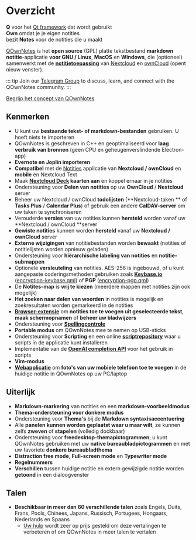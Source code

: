 # Overzicht

<template>
<v-carousel cycle show-arrows-on-hover>
  <v-carousel-item>
    <img src="/screenshots/screenshot.png" alt="Schermafbeelding van QOwnNotes" />
    <div class="sheet">
      Bewerk uw notities met markdown-markering, gekleurde tags en submappen
    </div>
  </v-carousel-item>
  <v-carousel-item>
    <img src="/screenshots/screenshot-minimal.png" alt="Minimaal zicht" />
    <div class="sheet">
      Minimale standaard gebruikersinterface die nog meer kan worden verwijderd
    </div>
  </v-carousel-item>
  <v-carousel-item>
    <img src="/screenshots/screenshot-vertical.png" alt="Verticale weergave" />
    <div class="sheet">
      Bekijk uw notities in een verticale markdown-weergave door de panelen te verplaatsen
    </div>
  </v-carousel-item>
  <v-carousel-item>
    <img src="/screenshots/screenshot-note-relations.png" alt="Notitierelaties" />
    <div class="sheet">
      Paneel Notitierelaties
    </div>
  </v-carousel-item>
  <v-carousel-item>
    <img src="/screenshots/screenshot-portable-mode.png" alt="Draagbare modus" />
    <div class="sheet">
      Draagbare modus voor USB-sticks
    </div>
  </v-carousel-item>
  <v-carousel-item>
    <img src="/screenshots/screenshot-1col.png" alt="Een kolom" />
    <div class="sheet">
      Alle panelen kunnen worden geplaatst waar u maar wilt
    </div>
  </v-carousel-item>
  <v-carousel-item>
    <img src="/screenshots/screenshot-darkmode.png" alt="screenshot darkmode" />
    <div class="sheet">
      Donkere modus
    </div>
  </v-carousel-item>
  <v-carousel-item>
    <img src="/screenshots/screenshot-distraction-free-mode.png" alt="screenshot-distraction-free-mode" />
    <div class="sheet">
      Afleidingsvrije modus
    </div>
  </v-carousel-item>
  <v-carousel-item>
    <img src="/screenshots/screenshot-encrypted-note-decrypted.png" alt="Let op versleuteling" />
    <div class="sheet">
      Optionele AES-notitie-encryptie (ook scriptbaar)
    </div>
  </v-carousel-item>
  <v-carousel-item>
    <img src="/screenshots/screenshot-encrypted-note.png" alt="Versleutelde notitie" />
    <div class="sheet">
      Versleutelde notities zijn nog steeds tekst
    </div>
  </v-carousel-item>
  <v-carousel-item>
    <img src="/screenshots/screenshot-diff.png" alt="screenshot diff" />
    <div class="sheet">
      Laat het verschil zien tussen notities wanneer deze extern is gewijzigd
    </div>
  </v-carousel-item>
  <v-carousel-item>
    <img src="/screenshots/screenshot-export-print.png" alt="screenshot-export-print" />
    <div class="sheet">
      Let op PDF-export en afdrukken
    </div>
  </v-carousel-item>
  <v-carousel-item>
    <img src="/screenshots/screenshot-freedesktop-theme.png" alt="screenshot-freedesktop-theme" />
    <div class="sheet">
      Pictogrammen via Freedesktop-thema
    </div>
  </v-carousel-item>
  <v-carousel-item>
    <img src="/screenshots/screenshot-other-workspace.png" alt="screenshot-other-workspace" />
    <div class="sheet">
      U kunt verschillende werkruimten hebben
    </div>
  </v-carousel-item>
  <v-carousel-item>
    <img src="/screenshots/screenshot-qml.png" alt="screenshot-qml" />
    <div class="sheet">
      Scriptbaar
    </div>
  </v-carousel-item>
  <v-carousel-item>
    <img src="/screenshots/screenshot-russian.png" alt="screenshot-russian" />
    <div class="sheet">
      Vertaald naar vele talen
    </div>
  </v-carousel-item>
  <v-carousel-item>
    <img src="/screenshots/screenshot-search-in-all-notes.png" alt="screenshot-search-in-all-notes" />
    <div class="sheet">
      Doorzoek alle notities
    </div>
  </v-carousel-item>
  <v-carousel-item>
    <img src="/screenshots/screenshot-search-in-current-note.png" alt="screenshot-search-in-current-note" />
    <div class="sheet">
      Zoek in de huidige notitie
    </div>
  </v-carousel-item>
  <v-carousel-item>
    <img src="/screenshots/screenshot-settings-note-folders.png" alt="screenshot-settings-note-folders" />
    <div class="sheet">
      In staat om meerdere notitiemappen te gebruiken
    </div>
  </v-carousel-item>
  <v-carousel-item>
    <img src="/screenshots/screenshot-todo.png" alt="screenshot-todo" />
    <div class="sheet">
      Beheer uw Todo-lijsten via CalDAV
    </div>
  </v-carousel-item>
  <v-carousel-item>
    <img src="/screenshots/screenshot-trash.png" alt="screenshot-trash" />
    <div class="sheet">
      Beheer verwijderde notities op uw Nextcloud-server
    </div>
  </v-carousel-item>
  <v-carousel-item>
    <img src="/screenshots/screenshot-versioning.png" alt="screenshot-versioning" />
    <div class="sheet">
      Beheer uw notitieversies op uw Nextcloud-server
    </div>
  </v-carousel-item>
</v-carousel>
</template>

<v-divider />

**Q** voor het [Qt framework](https://www.qt.io/) dat wordt gebruikt  
**Own** omdat je je eigen notities  
bezit **Notes** voor de notities die u maakt

<v-divider />

[QOwnNotes](https://www.qownnotes.org/) is het **open source** (GPL) platte tekstbestand **markdown notitie**-applicatie **voor GNU / Linux**, **MacOS** en **Windows**, die (optioneel) samenwerkt met de [**notitietoepassing**](https://github.com/nextcloud/notes) van [Nextcloud](https://nextcloud.com/) en [ownCloud](https://owncloud.org/) (opent nieuw venster).

::: tip
Join our [Telegram Group](https://t.me/QOwnNotes) to discuss, learn, and connect with the QOwnNotes community.
:::

[Begrijp het concept van QOwnNotes](concept.md)

## Kenmerken

- U kunt uw **bestaande tekst- of markdown-bestanden** gebruiken. U hoeft niets te importeren
- QOwnNotes is geschreven in C++ en geoptimaliseerd voor **laag verbruik van bronnen** (geen CPU en geheugenverslindende Electron-app)
- **Evernote en Joplin importeren**
- **Compatibel** met de [Notities](https://apps.nextcloud.com/apps/notes) applicatie van **Nextcloud / ownCloud** en **mobile** en Nextcloud Text
- Maak **[Nextcloud Deck](https://apps.nextcloud.com/apps/deck) kaarten aan** en koppel ernaar in je notities
- Ondersteuning voor **Delen van notities** op uw **OwnCloud** / **Nextcloud** server
- Beheer uw Nextcloud / ownCloud **todolijsten** (**Nextcloud-taken ** of **Tasks Plus** / **Calendar Plus**) of gebruik een andere **CalDAV-server** om uw taken te synchroniseren
- Verouderde **versies** van uw notities kunnen **hersteld** worden vanaf uw **Nextcloud / ownCloud **server
- **Gewiste notities** kunnen worden **hersteld** vanaf uw **Nextcloud / ownCloud** server
- **Externe wijzigingen** van notitiebestanden worden **bewaakt** (notities of notitielijsten worden opnieuw geladen)
- Ondersteuning voor **hiërarchische labeling van notities** en **notitie-submappen**
- Optionele **versleuteling** van notities. AES-256 is ingebouwd, of u kunt aangepaste coderingsmethoden gebruiken zoals **[Keybase.io](https://keybase.io/)** ([encryption-keybase.qml](https://github.com/pbek/QOwnNotes/blob/main/docs/scripting/examples/encryption-keybase.qml)) of **PGP** ([encryption-pgp.qml](https://github.com/pbek/QOwnNotes/blob/main/docs/scripting/examples/encryption-pgp.qml))
- De **Notites-map** is **vrij te kiezen** (meerdere mappen met notities zijn ook mogelijk)
- **Het zoeken naar delen van woorden** in notities is mogelijk en zoekresultaten worden gemarkeerd in de notities
- [**Browser-extensie**](browser-extension.md) om **notities toe te voegen uit geselecteerde tekst**, **maak schermopnamen** of **beheer uw bladwijzers**
- Ondersteuning voor [**Spellingcontrole**](../editor/spellchecking.md)
- **Portable modus** om QOwnNotes mee te nemen op USB-sticks
- Ondersteuning voor **Scripting** en een online [**scriptrepository**](https://github.com/qownnotes/scripts) waar u scripts in de applicatie kunt installeren
- Implementatie van de **[OpenAI completion API](https://www.qownnotes.org/blog/2024-05-17-AI-support-was-added-to-QOwnNotes.html)** voor het gebruik in scripts
- **Vim-modus**
- **[Webapplicatie](web-app.md)** om **foto's van uw mobiele telefoon toe te voegen** in de huidige notitie in QOwnNotes op uw PC/laptop

## Uiterlijk

- **Markdown-markering** van notities en een **markdown-voorbeeldmodus**
- **Thema-ondersteuning voor donkere modus**
- Ondersteuning voor **Thema's** bij de **Markdown syntaxisaccentuering**
- Alle **panelen kunnen worden geplaatst waar u maar wilt**, ze kunnen zelfs **zweven** of **stapelen** (volledig dockbaar)
- Ondersteuning voor **freedesktop-themapictogrammen**, u kunt QOwnNotes gebruiken met uw **native bureaubladpictogrammen** en met uw favoriete **donkere bureaubladthema**
- **Distraction free mode**, **Full-screen mode** en **Typewriter mode**
- **Regelnummers**
- **Verschillen** tussen huidige notitie en extern gewijzigde notitie worden **getoond** in een dialoogvenster

## Talen

- **Beschikbaar in meer dan 60 verschillende talen** zoals Engels, Duits, Frans, Pools, Chinees, Japans, Russisch, Portugees, Hongaars, Nederlands en Spaans
  - [Uw hulp](../contributing/translation.md) wordt zeer op prijs gesteld om deze vertalingen te verbeteren of om QOwnNotes in meer talen te vertalen

<style>
.sheet {
  position: absolute;
  bottom: 50px;
  background-color: rgba(0,0,0, 0.5);
  color: white;
  text-align: center;
  display: flex;
  align-items:center;
  justify-content:center;
  height: 50px;
  width: 100%;
}

.v-window__next {
  right: 0;
}

@media (max-width: 500px) {
  .v-carousel {
    height: 400px!important;
  }
}

@media (max-width: 350px) {
  .v-carousel {
    height: 250px!important;
  }
}

@media (max-width: 200px) {
  .v-carousel {
    height: 150px!important;
  }
}
</style>
